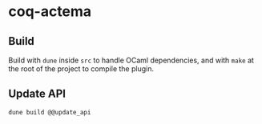 # coq-actema

## Build

Build with `dune` inside `src` to handle OCaml dependencies, and with `make` at
the root of the project to compile the plugin.

## Update API

```
dune build @@update_api
```